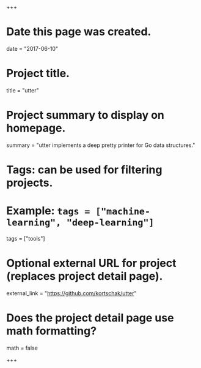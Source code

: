 +++
# Date this page was created.
date = "2017-06-10"

# Project title.
title = "utter"

# Project summary to display on homepage.
summary = "utter implements a deep pretty printer for Go data structures."

# Tags: can be used for filtering projects.
# Example: `tags = ["machine-learning", "deep-learning"]`
tags = ["tools"]

# Optional external URL for project (replaces project detail page).
external_link = "https://github.com/kortschak/utter"

# Does the project detail page use math formatting?
math = false

+++

